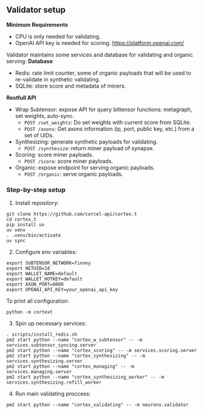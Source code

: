 ## Validator setup

**Minimum Requirements**
- CPU is only needed for validating.
- OpenAI API key is needed for scoring. https://platform.openai.com/

Validator maintains some services and database for validating and organic serving:
**Database**
- Redis: rate limit counter, some of organic payloads that will be used to re-validate in synthetic validating.
- SQLite: store score and metadata of miners.

**Restfull API**
- Wrap Subtensor: expose API for query bittensor functions: metagraph, set weights, auto-sync.
    - `POST /set_weights`: Do set weights with current score from SQLite.
    - `POST /axons`: Get axons information (ip, port, public key, etc.) from a set of UIDs.
- Synthesizing: generate synthetic payloads for validating.
    - `POST /synthesize`: return miner payload of synapse.
- Scoring: score miner payloads.
    - `POST /score`: score miner payloads.
- Organic: expose endpoint for serving organic payloads.
    - `POST /organic`: serve organic payloads.

### Step-by-step setup

1. Install repository:
```
git clone https://github.com/corcel-api/cortex.t
cd cortex.t
pip install uv
uv venv
. .venv/bin/activate
uv sync
```

2. Configure env variables:
```
export SUBTENSOR_NETWORK=finney
export NETUID=18
export WALLET_NAME=default
export WALLET_HOTKEY=default
export AXON_PORT=8000
export OPENAI_API_KEY=your_openai_api_key
```

To print all configuration:
```
python -m cortext
```

3. Spin up necessary services:
```
. scripts/install_redis.sh
pm2 start python --name "cortex_w_subtensor" -- -m services.subtensor_syncing.server
pm2 start python --name "cortex_scoring" -- -m services.scoring.server
pm2 start python --name "cortex_synthesizing" -- -m services.synthesizing.server
pm2 start python --name "cortex_managing" -- -m services.managing.server
pm2 start python --name "cortex_synthesizing_worker" -- -m services.synthesizing.refill_worker
```

4. Run main validating proccess:
```
pm2 start python --name "cortex_validating" -- -m neurons.validator
```
